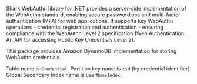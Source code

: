 Shark WebAuthn library for .NET provides a server-side implementation of the WebAuthn standard, enabling secure passwordless and multi-factor authentication (MFA) for web applications. It supports key WebAuthn operations - credential registration and authentication - ensuring compliance with the WebAuthn Level 2 specification (Web Authentication: An API for accessing Public Key Credentials Level 2).

This package provides Amazon DynamoDB implementation for storing WebAuthn credentials.

Table name is `Credential`. Partition key name is `cid` (by credential identifier). Global Secondary Index name is `UserNameIndex`.
